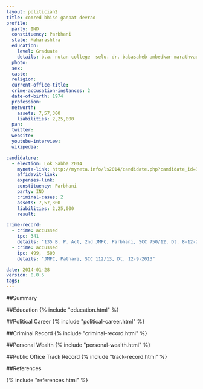 ```yaml
---
layout: politician2
title: comred bhise ganpat devrao
profile: 
  party: IND
  constituency: Parbhani
  state: Maharashtra
  education: 
    level: Graduate
    details: b.a. nutan college  selu. dr. babasaheb ambedkar marathvada vidyapeeth  aurangabad  year 1993 94
  photo: 
  sex: 
  caste: 
  religion: 
  current-office-title: 
  crime-accusation-instances: 2
  date-of-birth: 1974
  profession: 
  networth: 
    assets: 7,57,300
    liabilities: 2,25,000
  pan: 
  twitter: 
  website: 
  youtube-interview: 
  wikipedia: 

candidature: 
  - election: Lok Sabha 2014
    myneta-link: http://myneta.info/ls2014/candidate.php?candidate_id=3344
    affidavit-link: 
    expenses-link: 
    constituency: Parbhani 
    party: IND
    criminal-cases: 2
    assets: 7,57,300
    liabilities: 2,25,000
    result:  

crime-record: 
  - crime: accussed
    ipc: 341
    details: "135 B. P. Act, 2nd JMFC, Parbhani, SCC 750/12, Dt. 8-12-2013" 
  - crime: accussed
    ipc: 499,  500
    details: "JMFC, Pathari, SCC 112/13, Dt. 12-9-2013" 

date: 2014-01-28
version: 0.0.5
tags: 
---
```

##Summary


##Education
{% include "education.html" %}


##Political Career
{% include "political-career.html" %}


##Criminal Record
{% include "criminal-record.html" %}


##Personal Wealth
{% include "personal-wealth.html" %}


##Public Office Track Record
{% include "track-record.html" %}


##References


{% include "references.html" %}